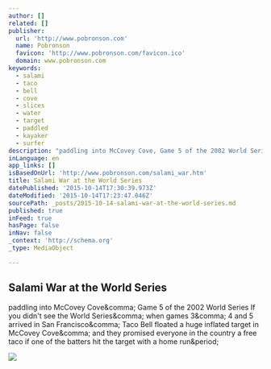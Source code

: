 ```yaml
---
author: []
related: []
publisher:
  url: 'http://www.pobronson.com'
  name: Pobronson
  favicon: 'http://www.pobronson.com/favicon.ico'
  domain: www.pobronson.com
keywords:
  - salami
  - taco
  - bell
  - cove
  - slices
  - water
  - target
  - paddled
  - kayaker
  - surfer
description: "paddling into McCovey Cove, Game 5 of the 2002 World Series If you didn't see the World Series, when games 3, 4 and 5 arrived in San Francisco, Taco Bell floated a huge inflated target in McCovey Cove, and they promised everyone in the country a free taco if one of the batters hit the target with a home run."
inLanguage: en
app_links: []
isBasedOnUrl: 'http://www.pobronson.com/salami_war.htm'
title: Salami War at the World Series
datePublished: '2015-10-14T17:30:39.973Z'
dateModified: '2015-10-14T17:23:47.046Z'
sourcePath: _posts/2015-10-14-salami-war-at-the-world-series.md
published: true
inFeed: true
hasPage: false
inNav: false
_context: 'http://schema.org'
_type: MediaObject

---
```

<article style=""><h1>Salami War at the World Series</h1><p>paddling into McCovey Cove&amp;comma; Game 5 of the 2002 World Series If you didn't see the World Series&amp;comma; when games 3&amp;comma; 4 and 5 arrived in San Francisco&amp;comma; Taco Bell floated a huge inflated target in McCovey Cove&amp;comma; and they promised everyone in the country a free taco if one of the batters hit the target with a home run&amp;period;</p><img src="http://www.pobronson.com/images/World_Series_1.jpg" /></article>